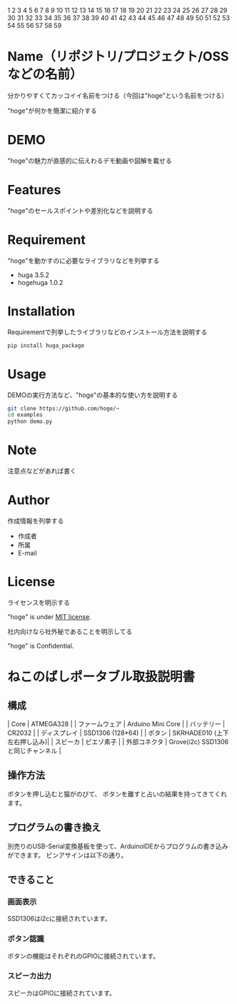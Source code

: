 
1
2
3
4
5
6
7
8
9
10
11
12
13
14
15
16
17
18
19
20
21
22
23
24
25
26
27
28
29
30
31
32
33
34
35
36
37
38
39
40
41
42
43
44
45
46
47
48
49
50
51
52
53
54
55
56
57
58
59
# Name（リポジトリ/プロジェクト/OSSなどの名前）
 
分かりやすくてカッコイイ名前をつける（今回は"hoge"という名前をつける）
 
"hoge"が何かを簡潔に紹介する
 
# DEMO
 
"hoge"の魅力が直感的に伝えわるデモ動画や図解を載せる
 
# Features
 
"hoge"のセールスポイントや差別化などを説明する
 
# Requirement
 
"hoge"を動かすのに必要なライブラリなどを列挙する
 
* huga 3.5.2
* hogehuga 1.0.2
 
# Installation
 
Requirementで列挙したライブラリなどのインストール方法を説明する
 
```bash
pip install huga_package
```
 
# Usage
 
DEMOの実行方法など、"hoge"の基本的な使い方を説明する
 
```bash
git clone https://github.com/hoge/~
cd examples
python demo.py
```
 
# Note
 
注意点などがあれば書く
 
# Author
 
作成情報を列挙する
 
* 作成者
* 所属
* E-mail
 
# License
ライセンスを明示する
 
"hoge" is under [MIT license](https://en.wikipedia.org/wiki/MIT_License).
 
社内向けなら社外秘であることを明示してる
 
"hoge" is Confidential.

# ねこのばしポータブル取扱説明書
## 構成
| Core | ATMEGA328 |
| ファームウェア | Arduino Mini Core |
| バッテリー | CR2032 |
| ディスプレイ | SSD1306 (128*64) |
| ボタン | SKRHADE010 (上下左右押し込み)|
| スピーカ | ピエゾ素子 |
| 外部コネクタ | Grove(i2c) SSD1306と同じチャンネル |
## 操作方法
ボタンを押し込むと猫がのびて、
ボタンを離すと占いの結果を持ってきてくれます。
## プログラムの書き換え
別売りのUSB-Serial変換基板を使って、ArduinoIDEからプログラムの書き込みができます。
ピンアサインは以下の通り。
## できること
### 画面表示
SSD1306はi2cに接続されています。
### ボタン認識
ボタンの機能はそれぞれのGPIOに接続されています。
### スピーカ出力
スピーカはGPIOに接続されています。




